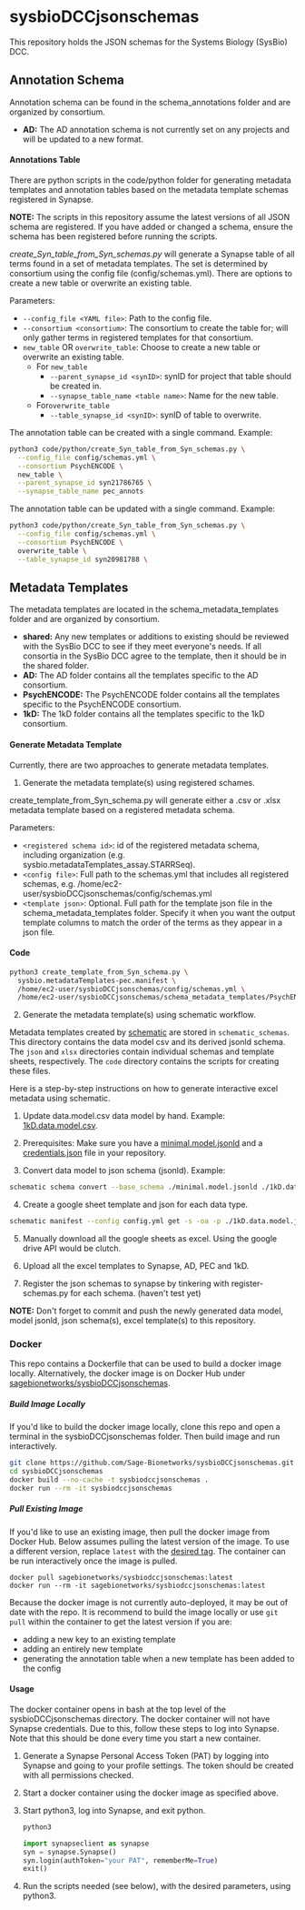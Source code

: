 # sysbioDCCjsonschemas
This repository holds the JSON schemas for the Systems Biology (SysBio) DCC.

## Annotation Schema

Annotation schema can be found in the schema_annotations folder and are organized by consortium.

- **AD:** The AD annotation schema is not currently set on any projects and will be updated to a new format.

#### Annotations Table

There are python scripts in the code/python folder for generating metadata templates and annotation tables based on the metadata template schemas registered in Synapse.

**NOTE:** The scripts in this repository assume the latest versions of all JSON schema are registered. If you have added or changed a schema, ensure the schema has been registered before running the scripts.

*create_Syn_table_from_Syn_schemas.py* will generate a Synapse table of all terms found in a set of metadata templates. The set is determined by consortium using the config file (config/schemas.yml). There are options to create a new table or overwrite an existing table.

Parameters:

- `--config_file <YAML file>`: Path to the config file.
- `--consortium <consortium>`: The consortium to create the table for; will only gather terms in registered templates for that consortium.
- `new_table`  OR `overwrite_table`: Choose to create a new table or overwrite an existing table.
  - For `new_table`
    - `--parent_synapse_id <synID>`: synID for project that table should be created in.
    - `--synapse_table_name <table name>`: Name for the new table.
  - For`overwrite_table`
    - `--table_synapse_id <synID>`: synID of table to overwrite.

The annotation table can be created with a single command. Example:

```bash
python3 code/python/create_Syn_table_from_Syn_schemas.py \
  --config_file config/schemas.yml \
  --consortium PsychENCODE \
  new_table \
  --parent_synapse_id syn21786765 \
  --synapse_table_name pec_annots
```

The annotation table can be updated with a single command. Example:

```bash
python3 code/python/create_Syn_table_from_Syn_schemas.py \
  --config_file config/schemas.yml \
  --consortium PsychENCODE \
  overwrite_table \
  --table_synapse_id syn20981788 \
```




## Metadata Templates
The metadata templates are located in the schema_metadata_templates folder and are organized by consortium.

- **shared:** Any new templates or additions to existing should be reviewed with the SysBio DCC to see if they meet everyone's needs. If all consortia in the SysBio DCC agree to the template, then it should be in the shared folder.
- **AD:** The AD folder contains all the templates specific to the AD consortium.
- **PsychENCODE:** The PsychENCODE folder contains all the templates specific to the PsychENCODE consortium.
- **1kD:** The 1kD folder contains all the templates specific to the 1kD consortium.

#### Generate Metadata Template
Currently, there are two approaches to generate metadata templates. 

1. Generate the metadata template(s) using registered schames.

create_template_from_Syn_schema.py will generate either a .csv or .xlsx metadata template based on a registered metadata schema. 

Parameters:

- `<registered schema id>`: id of the registered metadata schema, including organization (e.g. sysbio.metadataTemplates_assay.STARRSeq).
- `<config file>`: Full path to the schemas.yml that includes all registered schemas, e.g. /home/ec2-user/sysbioDCCjsonschemas/config/schemas.yml 
- `<template json>`: Optional. Full path for the template json file in the schema_metadata_templates folder. Specify it when you want the output template columns to match the order of the terms as they appear in a json file. 

#### Code
   ```bash
   python3 create_template_from_Syn_schema.py \
     sysbio.metadataTemplates-pec.manifest \
     /home/ec2-user/sysbioDCCjsonschemas/config/schemas.yml \
     /home/ec2-user/sysbioDCCjsonschemas/schema_metadata_templates/PsychENCODE/manifest_metadata_template.json
   ```

2. Generate the metadata template(s) using schematic workflow.

Metadata templates created by [schematic](https://github.com/Sage-Bionetworks/schematic/) are stored in `schematic_schemas`. This directory contains the data model csv and its derived jsonld schema. The `json` and `xlsx` directories contain individual schemas and template sheets, respectively. The `code` directory contains the scripts for creating these files.

Here is a step-by-step instructions on how to generate interactive excel metadata using schematic. 
1. Update data.model.csv data model by hand. Example: [1kD.data.model.csv](https://www.synapse.org/#!Synapse:syn28777861).

2. Prerequisites: Make sure you have a [minimal.model.jsonld](https://github.com/imCORE-DCC/data_model/blob/production/minimal.model.jsonld) and a [credentials.json](https://www.synapse.org/#!Synapse:syn23643259) file in your repository. 

3. Convert data model to json schema (jsonld). Example:

```bash
schematic schema convert --base_schema ./minimal.model.jsonld ./1kD.data.model.csv
```

4. Create a google sheet template and json for each data type.

```bash
schematic manifest --config config.yml get -s -oa -p ./1kD.data.model.jsonld -t IndividualHumanMetadataTemplate1kD -dt IndividualHumanMetadataTemplate1kD
```

5. Manually download all the google sheets as excel. Using the google drive API would be clutch.

6. Upload all the excel templates to Synapse, AD, PEC and 1kD.

7. Register the json schemas to synapse by tinkering with register-schemas.py for each schema. (haven't test yet)

**NOTE:** Don't forget to commit and push the newly generated data model, model jsonld, json schema(s), excel template(s) to this repository.

### Docker

This repo contains a Dockerfile that can be used to build a docker image locally. Alternatively, the docker image is on Docker Hub under [sagebionetworks/sysbioDCCjsonschemas](https://hub.docker.com/repository/docker/sagebionetworks/sysbiodccjsonschemas).

##### Build Image Locally

If you'd like to build the docker image locally, clone this repo and open a terminal in the sysbioDCCjsonschemas folder. Then build image and run interactively.

```bash
git clone https://github.com/Sage-Bionetworks/sysbioDCCjsonschemas.git
cd sysbioDCCjsonschemas
docker build --no-cache -t sysbiodccjsonschemas .
docker run --rm -it sysbiodccjsonschemas
```

##### Pull Existing Image

If you'd like to use an existing image, then pull the docker image from Docker Hub. Below assumes pulling the latest version of the image. To use a different version, replace `latest` with the [desired tag](https://hub.docker.com/repository/docker/sagebionetworks/sysbiodccjsonschemas/tags?page=1&ordering=last_updated). The container can be run interactively once the image is pulled.

```
docker pull sagebionetworks/sysbiodccjsonschemas:latest
docker run --rm -it sagebionetworks/sysbiodccjsonschemas:latest
```
Because the docker image is not currently auto-deployed, it may be out of date with the repo. It is recommend to build the image locally or use `git pull` within the container to get the latest version if you are: 

- adding a new key to an existing template
- adding an entirely new template
- generating the annotation table when a new template has been added to the config

#### Usage

The docker container opens in bash at the top level of the sysbioDCCjsonschemas directory. The docker container will not have Synapse credentials. Due to this, follow these steps to log into Synapse. Note that this should be done every time you start a new container.

1. Generate a Synapse Personal Access Token (PAT) by logging into Synapse and going to your profile settings. The token should be created with all permissions checked.

2. Start a docker container using the docker image as specified above.

3. Start python3, log into Synapse, and exit python.

   ```bash
   python3
   ```

   ```python
   import synapseclient as synapse
   syn = synapse.Synapse()
   syn.login(authToken="your PAT", rememberMe=True)
   exit()
   ```

4. Run the scripts needed (see below), with the desired parameters, using python3.



